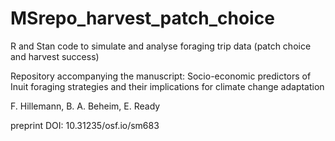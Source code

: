 # MSrepo_harvest_patch_choice

R and Stan code to simulate and analyse foraging trip data (patch choice and harvest success)

Repository accompanying the manuscript:
Socio-economic predictors of Inuit foraging strategies and their implications for climate change adaptation

F. Hillemann, B. A. Beheim, E. Ready

preprint DOI: 10.31235/osf.io/sm683